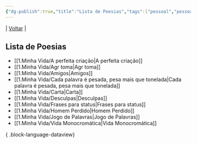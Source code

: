 ```yaml
---
{"dg-publish":true,"title":"Lista de Poesias","tags":["pessoal","pessoal/list"],"description":"Aqui partilho fragmentos de versos que nasceram do meu coração","permalink":"/1-minha-vida/lista-de-poesias/","dgPassFrontmatter":true}
---
```


| [Voltar](index) |
## Lista de Poesias
- [[1.Minha Vida/A perfeita criação\|A perfeita criação]]
- [[1.Minha Vida/Agr toma\|Agr toma]]
- [[1.Minha Vida/Amigos\|Amigos]]
- [[1.Minha Vida/Cada palavra é pesada, pesa mais que tonelada\|Cada palavra é pesada, pesa mais que tonelada]]
- [[1.Minha Vida/Carta\|Carta]]
- [[1.Minha Vida/Desculpas\|Desculpas]]
- [[1.Minha Vida/Frases para status\|Frases para status]]
- [[1.Minha Vida/Homem Perdido\|Homem Perdido]]
- [[1.Minha Vida/Jogo de Palavras\|Jogo de Palavras]]
- [[1.Minha Vida/Vida Monocromática\|Vida Monocromática]]

{ .block-language-dataview}
